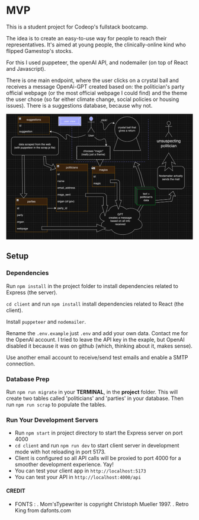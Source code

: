 # MVP

This is a student project for Codeop's fullstack bootcamp.

The idea is to create an easy-to-use way for people to reach their representatives. 
It's aimed at young people, the clinically-online kind who flipped Gamestop's stocks. 

For this I used puppeteer, the openAI API, and nodemailer (on top of React and Javascript).

There is one main endpoint, where the user clicks on a crystal ball and receives a message OpenAi-GPT created based on:
the politician's party official webpage (or the most official webpage I could find) and the theme the user chose (so far either climate change, social policies or housing issues). There is a suggestions database, because why not. 

<img src="./client/public/data_schema.png" alt="data flow"/>

## Setup


### Dependencies

Run `npm install` in the project folder to install dependencies related to Express (the server).

`cd client` and run `npm install` install dependencies related to React (the client).

Install `puppeteer` and `nodemailer`.

Rename the `.env.example` just `.env` and add your own data. Contact me for the OpenAI account.
I tried to leave the API key in the exaple, but OpenAI disabled it because it was on github (which, thinking about it, makes sense).

Use another email account to receive/send test emails and enable a SMTP connection. 

### Database Prep

Run `npm run migrate` in your **TERMINAL**, in the **project** folder. This will create two tables called 'politicians' and 'parties' in your database.
Then run `npm run scrap` to populate the tables.

### Run Your Development Servers

- Run `npm start` in project directory to start the Express server on port 4000
- `cd client` and run `npm run dev` to start client server in development mode with hot reloading in port 5173.
- Client is configured so all API calls will be proxied to port 4000 for a smoother development experience. Yay!
- You can test your client app in `http://localhost:5173`
- You can test your API in `http://localhost:4000/api`


#### CREDIT 

- FONTS :
. Mom'sTypewriter is copyright Christoph Mueller 1997.
. Retro King from dafonts.com